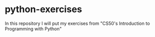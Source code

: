 # python-exercises
In this repository I will put my exercises from "CS50's Introduction to Programming with Python"
